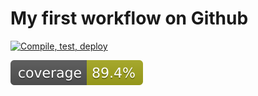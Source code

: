 # My first workflow on Github

[![Compile, test, deploy](https://github.com/Aerandire/day12-giphy/actions/workflows/main.yaml/badge.svg)](https://github.com/Aerandire/day12-giphy/actions/workflows/main.yaml)

![Coverage](.github/badges/jacoco.svg)
